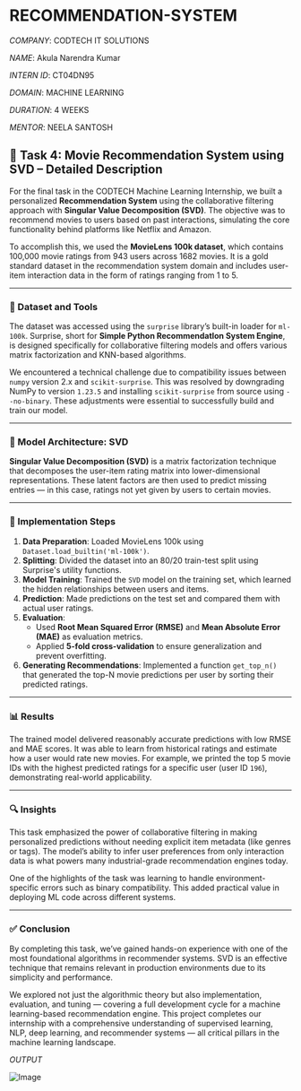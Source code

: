 # RECOMMENDATION-SYSTEM

*COMPANY*: CODTECH IT SOLUTIONS

*NAME*: Akula Narendra Kumar

*INTERN ID*: CT04DN95

*DOMAIN*: MACHINE LEARNING

*DURATION*: 4 WEEKS

*MENTOR*: NEELA SANTOSH

## 🧠 Task 4: Movie Recommendation System using SVD – Detailed Description

For the final task in the CODTECH Machine Learning Internship, we built a personalized **Recommendation System** using the collaborative filtering approach with **Singular Value Decomposition (SVD)**. The objective was to recommend movies to users based on past interactions, simulating the core functionality behind platforms like Netflix and Amazon.

To accomplish this, we used the **MovieLens 100k dataset**, which contains 100,000 movie ratings from 943 users across 1682 movies. It is a gold standard dataset in the recommendation system domain and includes user-item interaction data in the form of ratings ranging from 1 to 5.

---

### 📁 Dataset and Tools

The dataset was accessed using the `surprise` library’s built-in loader for `ml-100k`. Surprise, short for **Simple Python RecommendatIon System Engine**, is designed specifically for collaborative filtering models and offers various matrix factorization and KNN-based algorithms.

We encountered a technical challenge due to compatibility issues between `numpy` version 2.x and `scikit-surprise`. This was resolved by downgrading NumPy to version `1.23.5` and installing `scikit-surprise` from source using `--no-binary`. These adjustments were essential to successfully build and train our model.

---

### 🧠 Model Architecture: SVD

**Singular Value Decomposition (SVD)** is a matrix factorization technique that decomposes the user-item rating matrix into lower-dimensional representations. These latent factors are then used to predict missing entries — in this case, ratings not yet given by users to certain movies.

---

### 🔧 Implementation Steps

1. **Data Preparation**: Loaded MovieLens 100k using `Dataset.load_builtin('ml-100k')`.
2. **Splitting**: Divided the dataset into an 80/20 train-test split using Surprise's utility functions.
3. **Model Training**: Trained the `SVD` model on the training set, which learned the hidden relationships between users and items.
4. **Prediction**: Made predictions on the test set and compared them with actual user ratings.
5. **Evaluation**:
   - Used **Root Mean Squared Error (RMSE)** and **Mean Absolute Error (MAE)** as evaluation metrics.
   - Applied **5-fold cross-validation** to ensure generalization and prevent overfitting.
6. **Generating Recommendations**: Implemented a function `get_top_n()` that generated the top-N movie predictions per user by sorting their predicted ratings.

---

### 📊 Results

The trained model delivered reasonably accurate predictions with low RMSE and MAE scores. It was able to learn from historical ratings and estimate how a user would rate new movies. For example, we printed the top 5 movie IDs with the highest predicted ratings for a specific user (user ID `196`), demonstrating real-world applicability.

---

### 🔍 Insights

This task emphasized the power of collaborative filtering in making personalized predictions without needing explicit item metadata (like genres or tags). The model’s ability to infer user preferences from only interaction data is what powers many industrial-grade recommendation engines today.

One of the highlights of the task was learning to handle environment-specific errors such as binary compatibility. This added practical value in deploying ML code across different systems.

---

### ✅ Conclusion

By completing this task, we’ve gained hands-on experience with one of the most foundational algorithms in recommender systems. SVD is an effective technique that remains relevant in production environments due to its simplicity and performance.

We explored not just the algorithmic theory but also implementation, evaluation, and tuning — covering a full development cycle for a machine learning-based recommendation engine. This project completes our internship with a comprehensive understanding of supervised learning, NLP, deep learning, and recommender systems — all critical pillars in the machine learning landscape.

*OUTPUT*

![Image](https://github.com/user-attachments/assets/489f8769-a8bf-45ce-ab87-9ae06826a515)
